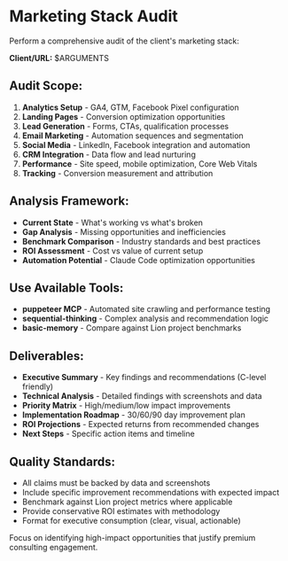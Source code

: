 # Marketing Stack Audit

Perform a comprehensive audit of the client's marketing stack:

**Client/URL:** $ARGUMENTS

## Audit Scope:
1. **Analytics Setup** - GA4, GTM, Facebook Pixel configuration
2. **Landing Pages** - Conversion optimization opportunities  
3. **Lead Generation** - Forms, CTAs, qualification processes
4. **Email Marketing** - Automation sequences and segmentation
5. **Social Media** - LinkedIn, Facebook integration and automation
6. **CRM Integration** - Data flow and lead nurturing
7. **Performance** - Site speed, mobile optimization, Core Web Vitals
8. **Tracking** - Conversion measurement and attribution

## Analysis Framework:
- **Current State** - What's working vs what's broken
- **Gap Analysis** - Missing opportunities and inefficiencies  
- **Benchmark Comparison** - Industry standards and best practices
- **ROI Assessment** - Cost vs value of current setup
- **Automation Potential** - Claude Code optimization opportunities

## Use Available Tools:
- **puppeteer MCP** - Automated site crawling and performance testing
- **sequential-thinking** - Complex analysis and recommendation logic
- **basic-memory** - Compare against Lion project benchmarks

## Deliverables:
- **Executive Summary** - Key findings and recommendations (C-level friendly)
- **Technical Analysis** - Detailed findings with screenshots and data
- **Priority Matrix** - High/medium/low impact improvements
- **Implementation Roadmap** - 30/60/90 day improvement plan
- **ROI Projections** - Expected returns from recommended changes
- **Next Steps** - Specific action items and timeline

## Quality Standards:
- All claims must be backed by data and screenshots
- Include specific improvement recommendations with expected impact
- Benchmark against Lion project metrics where applicable
- Provide conservative ROI estimates with methodology
- Format for executive consumption (clear, visual, actionable)

Focus on identifying high-impact opportunities that justify premium consulting engagement.